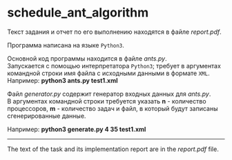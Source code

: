 # schedule_ant_algorithm

Текст задания и отчет по его выполнению находятся в файле *report.pdf*.

Программа написана на языке ```Python3```.

   Основной код программы находится в файле *ants.py*.  
   Запускается с помощью интерпретатора ```Python3```; требует в аргументах командной строки имя файла с исходными данными в формате ```XML```.  
   Например: **python3 ants.py test1.xml**  

   Файл *generator.py* содержит генератор входных данных для *ants.py*.  
   В аргументах командной строки требуется указать **n** - количество процессоров, **m** - количество задач и файл, в который будут записаны сгенерированные данные.  

Например: **python3 generate.py 4 35 test1.xml**

___

The text of the task and its implementation report are in the *report.pdf* file.
